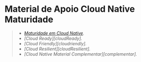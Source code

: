 # Material de Apoio Cloud Native Maturidade

> - _[Maturidade em Cloud Native][maturidade]._
> - _[Cloud Ready][cloudReady]._
> - _[Cloud Friendly][cloudriendly]._
> - _[Cloud Resilient][cloudResilient]._
> - _[Cloud Native Material Complementar][complementar]._

[maturidade]:https://drive.google.com/file/d/1toRfNo2t0wZsQxJ3X7ESN00Qfypf-L4X/view?usp=sharing